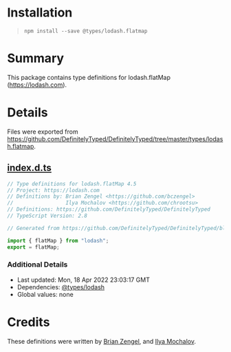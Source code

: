 # Installation
> `npm install --save @types/lodash.flatmap`

# Summary
This package contains type definitions for lodash.flatMap (https://lodash.com).

# Details
Files were exported from https://github.com/DefinitelyTyped/DefinitelyTyped/tree/master/types/lodash.flatmap.
## [index.d.ts](https://github.com/DefinitelyTyped/DefinitelyTyped/tree/master/types/lodash.flatmap/index.d.ts)
````ts
// Type definitions for lodash.flatMap 4.5
// Project: https://lodash.com
// Definitions by: Brian Zengel <https://github.com/bczengel>
//                 Ilya Mochalov <https://github.com/chrootsu>
// Definitions: https://github.com/DefinitelyTyped/DefinitelyTyped
// TypeScript Version: 2.8

// Generated from https://github.com/DefinitelyTyped/DefinitelyTyped/blob/master/types/lodash/scripts/generate-modules.ts

import { flatMap } from "lodash";
export = flatMap;

````

### Additional Details
 * Last updated: Mon, 18 Apr 2022 23:03:17 GMT
 * Dependencies: [@types/lodash](https://npmjs.com/package/@types/lodash)
 * Global values: none

# Credits
These definitions were written by [Brian Zengel](https://github.com/bczengel), and [Ilya Mochalov](https://github.com/chrootsu).
